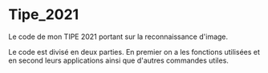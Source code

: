 # Tipe_2021
Le code de mon TIPE 2021 portant sur la reconnaissance d'image.

Le code est divisé en deux parties. En premier on a les fonctions utilisées et en second leurs applications ainsi que d'autres commandes utiles.
